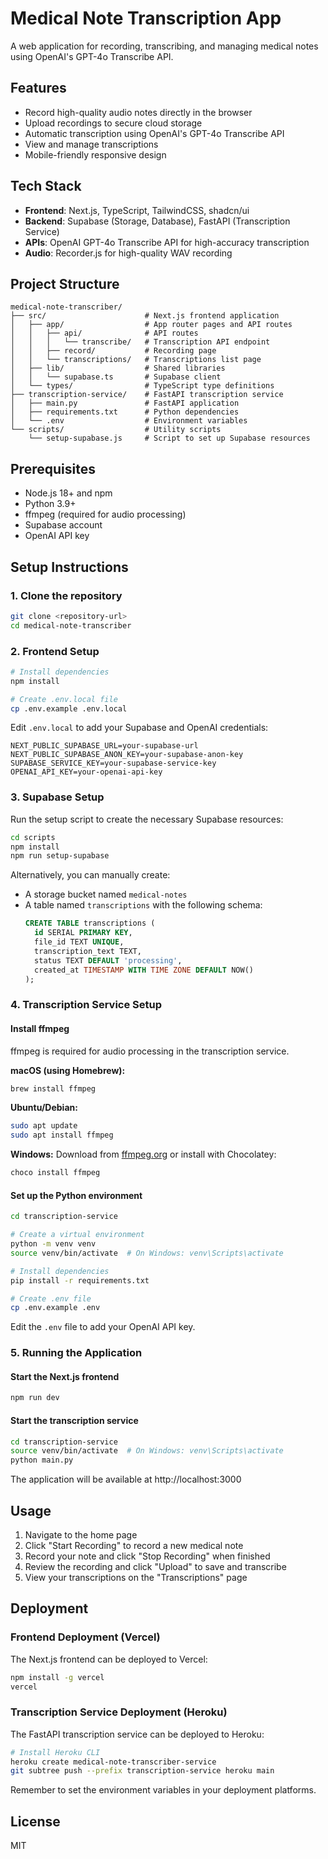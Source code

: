 # Medical Note Transcription App

A web application for recording, transcribing, and managing medical notes using OpenAI's GPT-4o Transcribe API.

## Features

- Record high-quality audio notes directly in the browser
- Upload recordings to secure cloud storage
- Automatic transcription using OpenAI's GPT-4o Transcribe API
- View and manage transcriptions
- Mobile-friendly responsive design

## Tech Stack

- **Frontend**: Next.js, TypeScript, TailwindCSS, shadcn/ui
- **Backend**: Supabase (Storage, Database), FastAPI (Transcription Service)
- **APIs**: OpenAI GPT-4o Transcribe API for high-accuracy transcription
- **Audio**: Recorder.js for high-quality WAV recording

## Project Structure

```
medical-note-transcriber/
├── src/                      # Next.js frontend application
│   ├── app/                  # App router pages and API routes
│   │   ├── api/              # API routes
│   │   │   └── transcribe/   # Transcription API endpoint
│   │   ├── record/           # Recording page
│   │   └── transcriptions/   # Transcriptions list page
│   ├── lib/                  # Shared libraries
│   │   └── supabase.ts       # Supabase client
│   └── types/                # TypeScript type definitions
├── transcription-service/    # FastAPI transcription service
│   ├── main.py               # FastAPI application
│   ├── requirements.txt      # Python dependencies
│   └── .env                  # Environment variables
└── scripts/                  # Utility scripts
    └── setup-supabase.js     # Script to set up Supabase resources
```

## Prerequisites

- Node.js 18+ and npm
- Python 3.9+
- ffmpeg (required for audio processing)
- Supabase account
- OpenAI API key

## Setup Instructions

### 1. Clone the repository

```bash
git clone <repository-url>
cd medical-note-transcriber
```

### 2. Frontend Setup

```bash
# Install dependencies
npm install

# Create .env.local file
cp .env.example .env.local
```

Edit `.env.local` to add your Supabase and OpenAI credentials:

```
NEXT_PUBLIC_SUPABASE_URL=your-supabase-url
NEXT_PUBLIC_SUPABASE_ANON_KEY=your-supabase-anon-key
SUPABASE_SERVICE_KEY=your-supabase-service-key
OPENAI_API_KEY=your-openai-api-key
```

### 3. Supabase Setup

Run the setup script to create the necessary Supabase resources:

```bash
cd scripts
npm install
npm run setup-supabase
```

Alternatively, you can manually create:
- A storage bucket named `medical-notes`
- A table named `transcriptions` with the following schema:
  ```sql
  CREATE TABLE transcriptions (
    id SERIAL PRIMARY KEY,
    file_id TEXT UNIQUE,
    transcription_text TEXT,
    status TEXT DEFAULT 'processing',
    created_at TIMESTAMP WITH TIME ZONE DEFAULT NOW()
  );
  ```

### 4. Transcription Service Setup

#### Install ffmpeg

ffmpeg is required for audio processing in the transcription service.

**macOS (using Homebrew):**
```bash
brew install ffmpeg
```

**Ubuntu/Debian:**
```bash
sudo apt update
sudo apt install ffmpeg
```

**Windows:**
Download from [ffmpeg.org](https://ffmpeg.org/download.html) or install with Chocolatey:
```bash
choco install ffmpeg
```

#### Set up the Python environment

```bash
cd transcription-service

# Create a virtual environment
python -m venv venv
source venv/bin/activate  # On Windows: venv\Scripts\activate

# Install dependencies
pip install -r requirements.txt

# Create .env file
cp .env.example .env
```

Edit the `.env` file to add your OpenAI API key.

### 5. Running the Application

#### Start the Next.js frontend

```bash
npm run dev
```

#### Start the transcription service

```bash
cd transcription-service
source venv/bin/activate  # On Windows: venv\Scripts\activate
python main.py
```

The application will be available at http://localhost:3000

## Usage

1. Navigate to the home page
2. Click "Start Recording" to record a new medical note
3. Record your note and click "Stop Recording" when finished
4. Review the recording and click "Upload" to save and transcribe
5. View your transcriptions on the "Transcriptions" page

## Deployment

### Frontend Deployment (Vercel)

The Next.js frontend can be deployed to Vercel:

```bash
npm install -g vercel
vercel
```

### Transcription Service Deployment (Heroku)

The FastAPI transcription service can be deployed to Heroku:

```bash
# Install Heroku CLI
heroku create medical-note-transcriber-service
git subtree push --prefix transcription-service heroku main
```

Remember to set the environment variables in your deployment platforms.

## License

MIT
